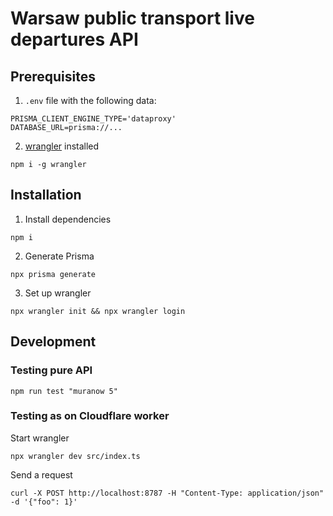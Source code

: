 # Warsaw public transport live departures API

## Prerequisites

1. `.env` file with the following data:

```
PRISMA_CLIENT_ENGINE_TYPE='dataproxy'
DATABASE_URL=prisma://...
```

2. [wrangler](https://github.com/cloudflare/wrangler2) installed

```
npm i -g wrangler
```

## Installation

1. Install dependencies

```
npm i
```

2. Generate Prisma

```
npx prisma generate
```

3. Set up wrangler

```
npx wrangler init && npx wrangler login
```

## Development

### Testing pure API

```
npm run test "muranow 5"
```

### Testing as on Cloudflare worker

Start wrangler

```
npx wrangler dev src/index.ts
```

Send a request

```
curl -X POST http://localhost:8787 -H "Content-Type: application/json" -d '{"foo": 1}'
```
